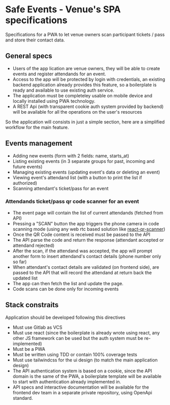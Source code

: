 # Safe Events - Venue's SPA specifications

Specifications for a PWA to let venue owners scan participant tickets / pass and store their contact data.

## General specs
* Users of the app lication are venue owners, they will be able to create events and register attendands for an event.
* Access to the app will be protected by login with credentials, an existing backend application already provides this feature, so a boilerplate is ready and available to use existing auth service.
* The application must be completeley usable on mobile device and locally installed using PWA technology.
* A REST Api (with transparent cookie auth system provided by backend) will be available for all the operations on the user's resources

So the application will consists in just a simple section, here are a simplified workflow for the main feature.

## Events management
* Adding new events (form with 2 fields: name, starts_at)
* Listing existing events (in 3 separate groups for past, incoming and future events)
* Managing existing events (updating event's data or deleting an event)
* Viewing event's attendand list (with a button to print the list if authorized)
* Scanning attendant's ticket/pass for an event
### Attendands ticket/pass qr code scanner for an event
* The event page will contain the list of current attendands (fetched from API)
* Pressing a "SCAN" button the app triggers the phone camera in code scanning mode (using any web rtc based solution like [react-qr-scanner](kybarg/react-qr-scanner))
* Once the QR Code content is received must be passed to the API
* The API parse the code and return the response (attendant accepted or attendand rejected)
* After the scan, if the attendand was accepted, the app will prompt another form to insert attendand's contact details (phone number only so far)
* When attendant's contact details are validated (on frontend side), are passed to the API that will record the attendand at return back the updated list
* The app can then fetch the list and update the page.
* Code scans can be done only for incoming events

## Stack constraits

Application should be developed following this directives

* Must use Gitlab as VCS
* Must use react (since the boilerplate is already wrote using react, any other JS framework can be used but the auth system must be re-implemented)
* Must be a PWA
* Must be written using TDD or contain 100% coverage tests
* Must use tailwindcss for the ui design (to match the main application design)
* The API authentication system is based on a cookie, since the API domain is the same of the PWA, a boilerplate template will be available to start with authentication already implemented in.
* API specs and interactive documentation will be available for the frontend dev team in a separate private repository, using OpenApi standard.
